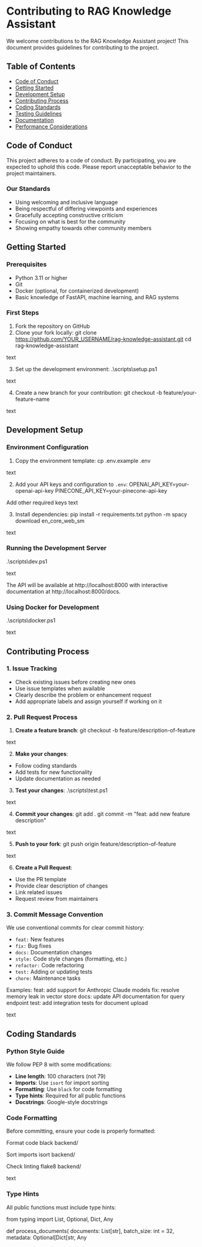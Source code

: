 # Contributing to RAG Knowledge Assistant

We welcome contributions to the RAG Knowledge Assistant project! This document provides guidelines for contributing to the project.

## Table of Contents

- [Code of Conduct](#code-of-conduct)
- [Getting Started](#getting-started)
- [Development Setup](#development-setup)
- [Contributing Process](#contributing-process)
- [Coding Standards](#coding-standards)
- [Testing Guidelines](#testing-guidelines)
- [Documentation](#documentation)
- [Performance Considerations](#performance-considerations)

## Code of Conduct

This project adheres to a code of conduct. By participating, you are expected to uphold this code. Please report unacceptable behavior to the project maintainers.

### Our Standards

- Using welcoming and inclusive language
- Being respectful of differing viewpoints and experiences
- Gracefully accepting constructive criticism
- Focusing on what is best for the community
- Showing empathy towards other community members

## Getting Started

### Prerequisites

- Python 3.11 or higher
- Git
- Docker (optional, for containerized development)
- Basic knowledge of FastAPI, machine learning, and RAG systems

### First Steps

1. Fork the repository on GitHub
2. Clone your fork locally:
git clone https://github.com/YOUR_USERNAME/rag-knowledge-assistant.git
cd rag-knowledge-assistant

text

3. Set up the development environment:
.\scripts\setup.ps1

text

4. Create a new branch for your contribution:
git checkout -b feature/your-feature-name

text

## Development Setup

### Environment Configuration

1. Copy the environment template:
cp .env.example .env

text

2. Add your API keys and configuration to `.env`:
OPENAI_API_KEY=your-openai-api-key
PINECONE_API_KEY=your-pinecone-api-key

Add other required keys
text

3. Install dependencies:
pip install -r requirements.txt
python -m spacy download en_core_web_sm

text

### Running the Development Server

.\scripts\dev.ps1

text

The API will be available at http://localhost:8000 with interactive documentation at http://localhost:8000/docs.

### Using Docker for Development

.\scripts\docker.ps1

text

## Contributing Process

### 1. Issue Tracking

- Check existing issues before creating new ones
- Use issue templates when available
- Clearly describe the problem or enhancement request
- Add appropriate labels and assign yourself if working on it

### 2. Pull Request Process

1. **Create a feature branch**:
git checkout -b feature/description-of-feature

text

2. **Make your changes**:
- Follow coding standards
- Add tests for new functionality
- Update documentation as needed

3. **Test your changes**:
.\scripts\test.ps1

text

4. **Commit your changes**:
git add .
git commit -m "feat: add new feature description"

text

5. **Push to your fork**:
git push origin feature/description-of-feature

text

6. **Create a Pull Request**:
- Use the PR template
- Provide clear description of changes
- Link related issues
- Request review from maintainers

### 3. Commit Message Convention

We use conventional commits for clear commit history:

- `feat:` New features
- `fix:` Bug fixes
- `docs:` Documentation changes
- `style:` Code style changes (formatting, etc.)
- `refactor:` Code refactoring
- `test:` Adding or updating tests
- `chore:` Maintenance tasks

Examples:
feat: add support for Anthropic Claude models
fix: resolve memory leak in vector store
docs: update API documentation for query endpoint
test: add integration tests for document upload

text

## Coding Standards

### Python Style Guide

We follow PEP 8 with some modifications:

- **Line length**: 100 characters (not 79)
- **Imports**: Use `isort` for import sorting
- **Formatting**: Use `black` for code formatting
- **Type hints**: Required for all public functions
- **Docstrings**: Google-style docstrings

### Code Formatting

Before committing, ensure your code is properly formatted:

Format code
black backend/

Sort imports
isort backend/

Check linting
flake8 backend/

text

### Type Hints

All public functions must include type hints:

from typing import List, Optional, Dict, Any

def process_documents(
documents: List[str],
batch_size: int = 32,
metadata: Optional[Dict[str, Any